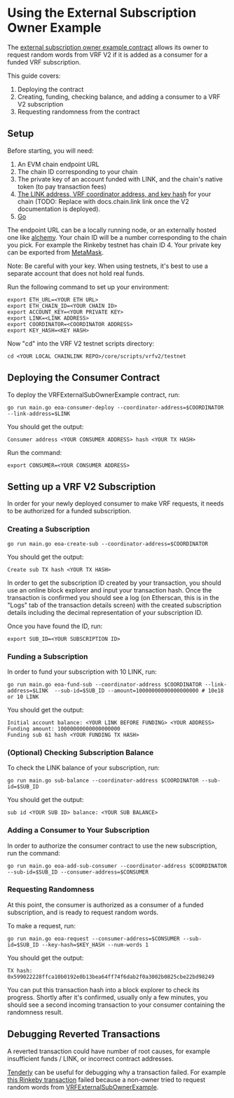 # Using the External Subscription Owner Example

The [external subscription owner example contract](../../../../contracts/src/v0.8/tests/VRFExternalSubOwnerExample.sol)
allows its owner to request random words from VRF V2 if it is added as a
consumer for a funded VRF subscription.

This guide covers:
 1. Deploying the contract
 2. Creating, funding, checking balance, and adding a consumer to a VRF V2 
    subscription
 3. Requesting randomness from the contract

## Setup

Before starting, you will need:
1. An EVM chain endpoint URL
2. The chain ID corresponding to your chain
3. The private key of an account funded with LINK, and the chain's native token
   (to pay transaction fees)
4. [The LINK address, VRF coordinator address, and key hash](https://deploy-preview-249--dreamy-villani-0e9e5c.netlify.app/docs/vrf-deployments/)
   for your chain (TODO: Replace with docs.chain.link link once the V2
   documentation is deployed).
5. [Go](https://go.dev/doc/install)

The endpoint URL can be a locally running node, or an externally hosted one like
[alchemy](https://www.alchemy.com/). Your chain ID will be a number
corresponding to the chain you pick. For example the Rinkeby testnet has chain
ID 4. Your private key can be exported from [MetaMask](https://metamask.zendesk.com/hc/en-us/articles/360015289632-How-to-Export-an-Account-Private-Key).

Note: Be careful with your key. When using testnets, it's best to use a separate
account that does not hold real funds.

Run the following command to set up your environment:

```shell
export ETH_URL=<YOUR ETH URL>
export ETH_CHAIN_ID=<YOUR CHAIN ID>
export ACCOUNT_KEY=<YOUR PRIVATE KEY>
export LINK=<LINK ADDRESS>
export COORDINATOR=<COORDINATOR ADDRESS>
export KEY_HASH=<KEY HASH>
```

Now "cd" into the VRF V2 testnet scripts directory:

```shell
cd <YOUR LOCAL CHAINLINK REPO>/core/scripts/vrfv2/testnet
```

## Deploying the Consumer Contract

To deploy the VRFExternalSubOwnerExample contract, run:

```shell
go run main.go eoa-consumer-deploy --coordinator-address=$COORDINATOR --link-address=$LINK
```

You should get the output:
```
Consumer address <YOUR CONSUMER ADDRESS> hash <YOUR TX HASH>
```

Run the command:
```shell
export CONSUMER=<YOUR CONSUMER ADDRESS>
```

## Setting up a VRF V2 Subscription

In order for your newly deployed consumer to make VRF requests, it needs to be
authorized for a funded subscription.

### Creating a Subscription

```shell
go run main.go eoa-create-sub --coordinator-address=$COORDINATOR
```

You should get the output:
```
Create sub TX hash <YOUR TX HASH>
```

In order to get the subscription ID created by your transaction, you should use
an online block explorer and input your transaction hash. Once the transaction
is confirmed you should see a log (on Etherscan, this is in the "Logs" tab of
the transaction details screen) with the created subscription details including
the decimal representation of your subscription ID.

Once you have found the ID, run:
```shell
export SUB_ID=<YOUR SUBSCRIPTION ID>
```

### Funding a Subscription

In order to fund your subscription with 10 LINK, run:
```shell
go run main.go eoa-fund-sub --coordinator-address $COORDINATOR --link-address=$LINK  --sub-id=$SUB_ID --amount=10000000000000000000 # 10e18 or 10 LINK
```

You should get the output:
```
Initial account balance: <YOUR LINK BEFORE FUNDING> <YOUR ADDRESS> Funding amount: 10000000000000000000
Funding sub 61 hash <YOUR FUNDING TX HASH>
```

### (Optional) Checking Subscription Balance

To check the LINK balance of your subscription, run:
```shell
go run main.go sub-balance --coordinator-address $COORDINATOR --sub-id=$SUB_ID
```

You should get the output:
```
sub id <YOUR SUB ID> balance: <YOUR SUB BALANCE>
```

### Adding a Consumer to Your Subscription

In order to authorize the consumer contract to use the new subscription, run the
command:
```shell
go run main.go eoa-add-sub-consumer --coordinator-address $COORDINATOR --sub-id=$SUB_ID --consumer-address=$CONSUMER
```

### Requesting Randomness

At this point, the consumer is authorized as a consumer of a funded 
subscription, and is ready to request random words.

To make a request, run:
```shell
go run main.go eoa-request --consumer-address=$CONSUMER --sub-id=$SUB_ID --key-hash=$KEY_HASH --num-words 1 
```

You should get the output:
```
TX hash: 0x599022228ffca10b0192e0b13bea64ff74f6dab2f0a3002b0825cbe22bd98249
```

You can put this transaction hash into a block explorer to check its progress.
Shortly after it's confirmed, usually only a few minutes, you should see a
second incoming transaction to your consumer containing the randomness
result.

## Debugging Reverted Transactions

A reverted transaction could have number of root causes, for example
insufficient funds / LINK, or incorrect contract addresses.

[Tenderly](https://dashboard.tenderly.co/explorer) can be useful for debugging
why a transaction failed. For example [this Rinkeby transaction](https://dashboard.tenderly.co/tx/rinkeby/0x71a7279033b47472ca453f7a19ccb685d0f32cdb4854a45052f1aaccd80436e9)
failed because a non-owner tried to request random words from 
[VRFExternalSubOwnerExample](../../../../contracts/src/v0.8/tests/VRFExternalSubOwnerExample.sol).

